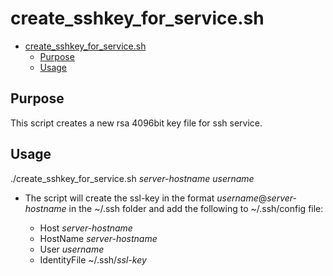 # create_sshkey_for_service.sh

- [create_sshkey_for_service.sh](#createsshkeyforservicesh)
  - [Purpose](#purpose)
  - [Usage](#usage)

## Purpose

This script creates a new rsa 4096bit key file for ssh service.

## Usage

./create_sshkey_for_service.sh *server-hostname* *username*

- The script will create the ssl-key in the format *username*@*server-hostname* in the ~/.ssh folder and add the following to ~/.ssh/config file:

  - Host *server-hostname*
  - HostName *server-hostname*
  - User *username*
  - IdentityFile ~/.ssh/*ssl-key*
